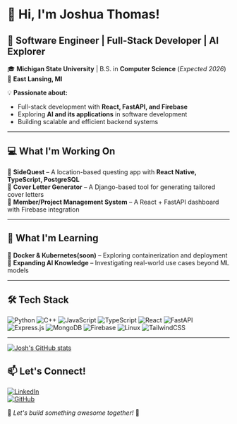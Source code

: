 # 👋 Hi, I'm Joshua Thomas!

## 🚀 Software Engineer | Full-Stack Developer | AI Explorer  

🎓 **Michigan State University** | B.S. in **Computer Science** (*Expected 2026*)  
📍 **East Lansing, MI**  

💡 **Passionate about:**  
- Full-stack development with **React, FastAPI, and Firebase**  
- Exploring **AI and its applications** in software development  
- Building scalable and efficient backend systems  

---

## 💻 **What I'm Working On**
🔹 **SideQuest** – A location-based questing app with **React Native, TypeScript, PostgreSQL**  
🔹 **Cover Letter Generator** – A Django-based tool for generating tailored cover letters  
🔹 **Member/Project Management System** – A React + FastAPI dashboard with Firebase integration  

---

## 🌱 **What I'm Learning**
🔹 **Docker & Kubernetes(soon)** – Exploring containerization and deployment  
🔹 **Expanding AI Knowledge** – Investigating real-world use cases beyond ML models  

---

## 🛠 **Tech Stack**
![Python](https://img.shields.io/badge/Python-3776AB?style=flat&logo=python&logoColor=white)
![C++](https://img.shields.io/badge/C++-00599C?style=flat&logo=c%2B%2B&logoColor=white)
![JavaScript](https://img.shields.io/badge/JavaScript-F7DF1E?style=flat&logo=javascript&logoColor=black)
![TypeScript](https://img.shields.io/badge/TypeScript-3178C6?style=flat&logo=typescript&logoColor=white)
![React](https://img.shields.io/badge/React-61DAFB?style=flat&logo=react&logoColor=black)
![FastAPI](https://img.shields.io/badge/FastAPI-009688?style=flat&logo=fastapi&logoColor=white)
![Express.js](https://img.shields.io/badge/Express.js-000000?style=flat&logo=express&logoColor=white)
![MongoDB](https://img.shields.io/badge/MongoDB-47A248?style=flat&logo=mongodb&logoColor=white)
![Firebase](https://img.shields.io/badge/Firebase-FFCA28?style=flat&logo=firebase&logoColor=black)
![Linux](https://img.shields.io/badge/Linux-FCC624?style=flat&logo=linux&logoColor=black)
![TailwindCSS](https://img.shields.io/badge/Tailwind_CSS-06B6D4?style=flat&logo=tailwindcss&logoColor=white
)

---
[![Josh's GitHub stats](https://github-readme-stats.vercel.app/api?username=joshyt100)](https://github.com/joshyt100/github-readme-stats)

## 📫 **Let's Connect!**  
[![LinkedIn](https://img.shields.io/badge/-LinkedIn-blue?style=flat&logo=Linkedin&logoColor=white)](https://www.linkedin.com/in/jsht/)  
[![GitHub](https://img.shields.io/badge/-GitHub-black?style=flat&logo=github)](https://github.com/joshyt100)  

🚀 *Let's build something awesome together!* 🚀

